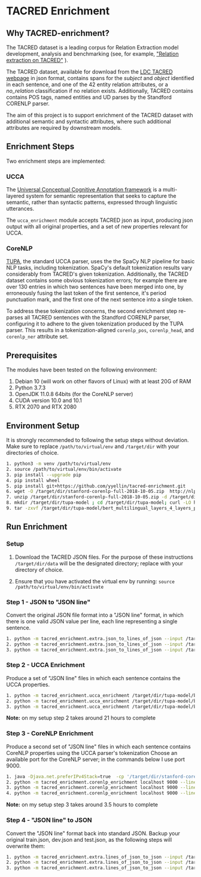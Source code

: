 TACRED Enrichment
=================
Why TACRED-enrichment?
----------------------
The TACRED dataset is a leading corpus for Relation Extraction model development, analysis and benchmarking  (see, for example,  ["Relation extraction on TACRED"](https://paperswithcode.com/sota/relation-extraction-on-tacred#:~:text=TACRED%20is%20a%20large%2Dscale,Population%20(TAC%20KBP)%20challenges) ).

The TACRED dataset, available for download  from the [LDC TACRED webpage](https://catalog.ldc.upenn.edu/LDC2018T24) in json format, contains spans for the *subject* and *object* identified in each sentence, and one of the 42 entity relation attributes, or a *no\_relation* classification if no relation exists.  Additionally, TACRED contains contains POS tags, named entities and UD parses by the Standford CORENLP parser. 

The aim of this project is to support enrichment of the TACRED dataset with additional semantic and syntactic attributes, where such additional attributes are required by downstream models. 

## Enrichment Steps
Two enrichment steps are implemented:

### UCCA 

The [Universal Conceptual Cognitive Annotation framework](https://universalconceptualcognitiveannotation.github.io/) is a multi-layered system for semantic representation that seeks to capture the semantic, rather than syntactic patterns, expressed through linguistic utterances. 

The `ucca_enrichment` module accepts TACRED json as input, producing json output with all original properties, and a set of new properties relevant for UCCA.

### CoreNLP

[TUPA](https://github.com/danielhers/tupa), the standard UCCA parser, uses the the SpaCy NLP pipeline for basic NLP tasks, including tokenization. SpaCy's default tokenization results vary considerably from TACRED's given tokenization. Additionally, the TACRED dataset contains some obvious tokenization errors; for example there are over 130 entries in which two sentences have been merged into one, by erroneously fusing the last token of the first sentence, it's period punctuation mark, and the first one of the next sentence into a single token. 

To address these tokenization concerns, the second enrichment step re-parses all TACRED sentences with the Standford CORENLP parser, configuring it to adhere to the given tokenization produced by the TUPA parser. This results in a tokenization-aligned `corenlp_pos`, `corenlp_head`,  and `corenlp_ner` attribute set.

## Prerequisites

The modules have been tested on the following environment:

1. Debian 10 (will work on other flavors of Linux) with at least 20G of RAM
2. Python 3.7.3
3. OpenJDK 11.0.8 64bits (for the CoreNLP server)
4. CUDA version 10.0 and 10.1
5. RTX 2070 and RTX 2080

## Environment Setup

It is strongly recommended to following the setup steps without deviation. Make sure to replace `/path/to/virtual/env` and `/target/dir` with your directories of choice.

```bash
1. python3 -m venv /path/to/virtual/env
2. source /path/to/virtual/env/bin/activate
3. pip install --upgrade pip
4. pip install wheel
5. pip install git+https://github.com/yyellin/tacred-enrichment.git
6. wget -O /target/dir/stanford-corenlp-full-2018-10-05.zip  http://nlp.stanford.edu/software/stanford-corenlp-full-2018-10-05.zip
7. unzip /target/dir/stanford-corenlp-full-2018-10-05.zip -d /target/dir/
8. mkdir /target/dir/tupa-model ; cd /target/dir/tupa-model; curl -LO https://github.com/huji-nlp/tupa/releases/download/v1.4.0/bert_multilingual_layers_4_layers_pooling_weighted_align_sum.tar.gz; cd -
9. tar -zxvf /target/dir/tupa-model/bert_multilingual_layers_4_layers_pooling_weighted_align_sum.tar.gz -C /target/dir/tupa-model
```
## Run Enrichment
### Setup

1. Download the TACRED JSON files. For the purpose of these instructions `/target/dir/data` will be the designated directory; replace with your directory of choice.

2. Ensure that you have activated the virtual env by running:
   `source /path/to/virtual/env/bin/activate`

### Step 1 - JSON to "JSON line"

Convert the original JSON  file format into a "JSON line" format, in which there is one valid JSON value per line, each line representing a single sentence.
```bash
1. python -m tacred_enrichment.extra.json_to_lines_of_json --input /target/dir/data/train.json  --output /target/dir/data/train
2. python -m tacred_enrichment.extra.json_to_lines_of_json --input /target/dir/data/dev.json  --output /target/dir/data/dev
3. python -m tacred_enrichment.extra.json_to_lines_of_json --input /target/dir/data/test.json  --output /target/dir/data/test
```

### Step 2 - UCCA Enrichment

Produce a set of "JSON line" files in which each sentence contains the UCCA properties.

```bash
1. python -m tacred_enrichment.ucca_enrichment /target/dir/tupa-model/bert_multilingual_layers_4_layers_pooling_weighted_align_sum --input /target/dir/data/train --output /target/dir/data/train1
2. python -m tacred_enrichment.ucca_enrichment /target/dir/tupa-model/bert_multilingual_layers_4_layers_pooling_weighted_align_sum --input /target/dir/data/dev --output /target/dir/data/dev1
3. python -m tacred_enrichment.ucca_enrichment /target/dir/tupa-model/bert_multilingual_layers_4_layers_pooling_weighted_align_sum --input /target/dir/data/test --output /target/dir/data/test1
```

**Note:** on my setup step 2 takes around 21 hours to complete

### Step 3 - CoreNLP Enrichment

Produce a second set of "JSON line" files in which each sentence contains CoreNLP properties using  the UCCA parser's tokenization
Choose an available port for the CoreNLP server; in the commands below I use port 9000.

```bash
1. java -Djava.net.preferIPv4Stack=true  -cp '/target/dir/stanford-corenlp-full-2018-10-05/*' edu.stanford.nlp.pipeline.StanfordCoreNLPServer -port 9000 -timeout 15000 -threads 2 -maxCharLength 100000 > /dev/null &
2. python -m tacred_enrichment.corenlp_enrichment localhost 9000 --lines --input /target/dir/data/train1 --output /target/dir/data/train2
3. python -m tacred_enrichment.corenlp_enrichment localhost 9000 --lines --input /target/dir/data/dev1 --output /target/dir/data/dev2
4. python -m tacred_enrichment.corenlp_enrichment localhost 9000 --lines --input /target/dir/data/test1 --output /target/dir/data/test2
```

**Note:** on my setup step 3 takes around 3.5 hours to complete

### Step 4 - "JSON line" to JSON

Convert the "JSON line" format back into standard JSON. Backup your original train.json, dev.json and test.json, as the following steps will overwrite them:
```bash
1. python -m tacred_enrichment.extra.lines_of_json_to_json --input /target/dir/data/train2 --output /target/dir/data/train.json
2. python -m tacred_enrichment.extra.lines_of_json_to_json --input /target/dir/data/dev2 --output /target/dir/data/dev.json
3. python -m tacred_enrichment.extra.lines_of_json_to_json --input /target/dir/data/test2 --output /target/dir/data/test.json
```
